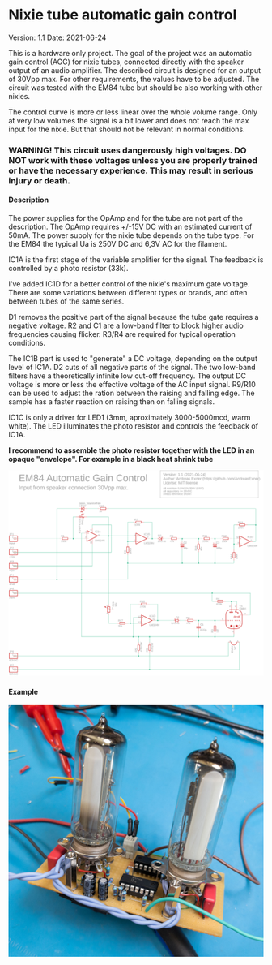 # Nixie tube automatic gain control

Version: 1.1
Date: 2021-06-24

This is a hardware only project. The goal of the project was an automatic gain control (AGC) for nixie tubes, connected directly with the speaker output of an audio amplifier. The described circuit is designed for an output of 30Vpp max. For other requirements, the values have to be adjusted. The circuit was tested with the EM84 tube but should be also working with other nixies.

The control curve is  more or less linear over the whole volume range.  Only at very low volumes the signal is a bit lower and does not reach the max input for the nixie. But that should not be relevant in normal conditions.

### WARNING! This circuit uses dangerously high voltages. DO NOT work with these voltages unless you are properly trained or have the necessary experience. This may result in serious injury or death.



#### Description

The power supplies for the OpAmp and for the tube are not part of the description. The OpAmp requires +/-15V DC with an estimated current of 50mA. The power supply for the nixie tube depends on the tube type. For the EM84 the typical Ua is 250V DC and 6,3V AC for the filament. 

IC1A is the first stage of the variable amplifier for the signal. The feedback is controlled by a photo resistor (33k). 

I've added IC1D for a better control of the nixie's maximum gate voltage. There are some variations between different types or brands, and often between tubes of the same series. 

D1 removes the positive part of the signal because the tube gate requires a negative voltage. R2 and C1 are a low-band filter to block higher audio frequencies causing flicker. R3/R4 are required for typical operation conditions. 

The IC1B part is used to "generate" a DC voltage, depending on the output level of IC1A. D2 cuts of all negative parts of the signal. The two low-band filters have a theoretically infinite low cut-off frequency. The output DC voltage is more or less the effective voltage of the AC input signal. R9/R10 can be used to adjust the ration between the raising and falling edge. The sample has a faster reaction on raising then on falling signals. 

IC1C is only a driver for LED1 (3mm, aproximately 3000-5000mcd, warm white). The LED illuminates the photo resistor and controls the feedback of IC1A. 

**I recommend to assemble the photo resistor together with the LED in an opaque "envelope".  For example in a black heat shrink tube**





![](https://github.com/AndreasExner/Hardware_NixieTube-AutomaticGainControl/blob/main/EM84_AGC_circuit_V1.1.png?raw=true)



#### Example

![](https://github.com/AndreasExner/Hardware_NixieTube-AutomaticGainControl/blob/main/2021-06-20_18-08-54_1.jpg?raw=true)
